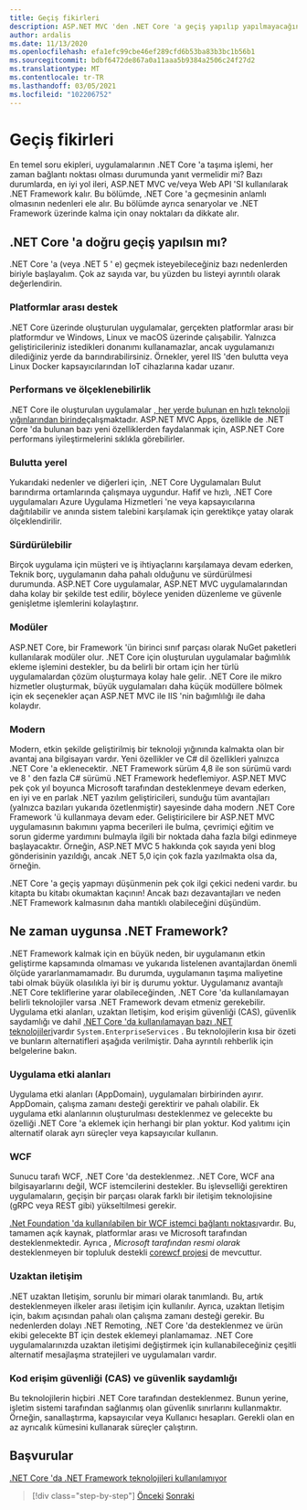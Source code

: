 ```yaml
---
title: Geçiş fikirleri
description: ASP.NET MVC 'den .NET Core 'a geçiş yapılıp yapılmayacağını ve nasıl geçirileceğiyle ilgili doğru kararı vermek için bir takımın bilmeleri gerekir mi?
author: ardalis
ms.date: 11/13/2020
ms.openlocfilehash: efa1efc99cbe46ef289cfd6b53ba83b3bc1b56b1
ms.sourcegitcommit: bdbf6472de867a0a11aaa5b9384a2506c24f27d2
ms.translationtype: MT
ms.contentlocale: tr-TR
ms.lasthandoff: 03/05/2021
ms.locfileid: "102206752"
---
```

# <a name="migration-considerations"></a>Geçiş fikirleri

En temel soru ekipleri, uygulamalarının .NET Core 'a taşıma işlemi, her zaman bağlantı noktası olması durumunda yanıt vermelidir mi? Bazı durumlarda, en iyi yol ileri, ASP.NET MVC ve/veya Web API 'SI kullanılarak .NET Framework kalır. Bu bölümde, .NET Core 'a geçmesinin anlamlı olmasının nedenleri ele alır. Bu bölümde ayrıca senaryolar ve .NET Framework üzerinde kalma için onay noktaları da dikkate alır.

## <a name="is-migration-to-net-core-appropriate"></a>.NET Core 'a doğru geçiş yapılsın mı?

.NET Core 'a (veya .NET 5 ' e) geçmek isteyebileceğiniz bazı nedenlerden biriyle başlayalım. Çok az sayıda var, bu yüzden bu listeyi ayrıntılı olarak değerlendirin.

### <a name="cross-platform-support"></a>Platformlar arası destek

.NET Core üzerinde oluşturulan uygulamalar, gerçekten platformlar arası bir platformdur ve Windows, Linux ve macOS üzerinde çalışabilir. Yalnızca geliştiricileriniz istedikleri donanımı kullanamazlar, ancak uygulamanızı dilediğiniz yerde da barındırabilirsiniz. Örnekler, yerel IIS 'den bulutta veya Linux Docker kapsayıcılarından IoT cihazlarına kadar uzanır.

### <a name="performance-and-scalability"></a>Performans ve ölçeklenebilirlik

.NET Core ile oluşturulan uygulamalar [, her yerde bulunan en hızlı teknoloji yığınlarından birinde](https://www.techempower.com/benchmarks/#hw=ph&test=plaintext)çalışmaktadır. ASP.NET MVC Apps, özellikle de .NET Core 'da bulunan bazı yeni özelliklerden faydalanmak için, ASP.NET Core performans iyileştirmelerini sıklıkla görebilirler.

### <a name="cloud-native"></a>Bulutta yerel

Yukarıdaki nedenler ve diğerleri için, .NET Core Uygulamaları Bulut barındırma ortamlarında çalışmaya uygundur. Hafif ve hızlı, .NET Core uygulamaları Azure Uygulama Hizmetleri 'ne veya kapsayıcılarına dağıtılabilir ve anında sistem talebini karşılamak için gerektikçe yatay olarak ölçeklendirilir.

### <a name="maintainable"></a>Sürdürülebilir

Birçok uygulama için müşteri ve iş ihtiyaçlarını karşılamaya devam ederken, Teknik borç, uygulamanın daha pahalı olduğunu ve sürdürülmesi durumunda. ASP.NET Core uygulamalar, ASP.NET MVC uygulamalarından daha kolay bir şekilde test edilir, böylece yeniden düzenleme ve güvenle genişletme işlemlerini kolaylaştırır.

### <a name="modular"></a>Modüler

ASP.NET Core, bir Framework 'ün birinci sınıf parçası olarak NuGet paketleri kullanılarak modüler olur. .NET Core için oluşturulan uygulamalar bağımlılık ekleme işlemini destekler, bu da belirli bir ortam için her türlü uygulamalardan çözüm oluşturmaya kolay hale gelir. .NET Core ile mikro hizmetler oluşturmak, büyük uygulamaları daha küçük modüllere bölmek için ek seçenekler açan ASP.NET MVC ile IIS 'nin bağımlılığı ile daha kolaydır.

### <a name="modern"></a>Modern

Modern, etkin şekilde geliştirilmiş bir teknoloji yığınında kalmakta olan bir avantaj ana bilgisayarı vardır. Yeni özellikler ve C# dil özellikleri yalnızca .NET Core 'a eklenecektir. .NET Framework sürüm 4,8 ile son sürümü vardı ve 8 ' den fazla C# sürümü .NET Framework hedeflemiyor. ASP.NET MVC pek çok yıl boyunca Microsoft tarafından desteklenmeye devam ederken, en iyi ve en parlak .NET yazılım geliştiricileri, sunduğu tüm avantajları (yalnızca bazıları yukarıda özetlenmiştir) sayesinde daha modern .NET Core Framework 'ü kullanmaya devam eder. Geliştiricilere bir ASP.NET MVC uygulamasının bakımını yapma becerileri ile bulma, çevrimiçi eğitim ve sorun giderme yardımını bulmayla ilgili bir noktada daha fazla bilgi edinmeye başlayacaktır. Örneğin, ASP.NET MVC 5 hakkında çok sayıda yeni blog gönderisinin yazıldığı, ancak .NET 5,0 için çok fazla yazılmakta olsa da, örneğin.

.NET Core 'a geçiş yapmayı düşünmenin pek çok ilgi çekici nedeni vardır. bu kitapta bu kitabı okumaktan kaçının! Ancak bazı dezavantajları ve neden .NET Framework kalmasının daha mantıklı olabileceğini düşündüm.

## <a name="when-is-net-framework-appropriate"></a>Ne zaman uygunsa .NET Framework?

.NET Framework kalmak için en büyük neden, bir uygulamanın etkin geliştirme kapsamında olmaması ve yukarıda listelenen avantajlardan önemli ölçüde yararlanmamamadır. Bu durumda, uygulamanın taşıma maliyetine tabi olmak büyük olasılıkla iyi bir iş durumu yoktur. Uygulamanız avantajlı .NET Core tekliflerine yarar olabileceğinden, .NET Core 'da kullanılamayan belirli teknolojiler varsa .NET Framework devam etmeniz gerekebilir. Uygulama etki alanları, uzaktan Iletişim, kod erişim güvenliği (CAS), güvenlik saydamlığı ve dahil [.NET Core 'da kullanılamayan bazı .NET teknolojileri](../../core/porting/net-framework-tech-unavailable.md)vardır `System.EnterpriseServices` . Bu teknolojilerin kısa bir özeti ve bunların alternatifleri aşağıda verilmiştir. Daha ayrıntılı rehberlik için belgelerine bakın.

### <a name="application-domains"></a>Uygulama etki alanları

Uygulama etki alanları (AppDomain), uygulamaları birbirinden ayırır. AppDomain, çalışma zamanı desteği gerektirir ve pahalı olabilir. Ek uygulama etki alanlarının oluşturulması desteklenmez ve gelecekte bu özelliği .NET Core 'a eklemek için herhangi bir plan yoktur. Kod yalıtımı için alternatif olarak ayrı süreçler veya kapsayıcılar kullanın.

### <a name="wcf"></a>WCF

Sunucu tarafı WCF, .NET Core 'da desteklenmez. .NET Core, WCF ana bilgisayarlarını değil, WCF istemcilerini destekler. Bu işlevselliği gerektiren uygulamaların, geçişin bir parçası olarak farklı bir iletişim teknolojisine (gRPC veya REST gibi) yükseltilmesi gerekir.

[.Net Foundation 'da kullanılabilen bir WCF istemci bağlantı noktası](../../core/dotnet-five.md#windows-communication-foundation)vardır. Bu, tamamen açık kaynak, platformlar arası ve Microsoft tarafından desteklenmektedir. Ayrıca *, Microsoft tarafından resmi olarak* desteklenmeyen bir topluluk destekli [corewcf projesi](https://github.com/CoreWCF/CoreWCF) de mevcuttur.

### <a name="remoting"></a>Uzaktan iletişim

.NET uzaktan Iletişim, sorunlu bir mimari olarak tanımlandı. Bu, artık desteklenmeyen ilkeler arası iletişim için kullanılır. Ayrıca, uzaktan Iletişim için, bakım açısından pahalı olan çalışma zamanı desteği gerekir. Bu nedenlerden dolayı .NET Remoting, .NET Core 'da desteklenmez ve ürün ekibi gelecekte BT için destek eklemeyi planlamamaz. .NET Core uygulamalarınızda uzaktan iletişimi değiştirmek için kullanabileceğiniz çeşitli alternatif mesajlaşma stratejileri ve uygulamaları vardır.

### <a name="code-access-security-cas-and-security-transparency"></a>Kod erişim güvenliği (CAS) ve güvenlik saydamlığı

Bu teknolojilerin hiçbiri .NET Core tarafından desteklenmez. Bunun yerine, işletim sistemi tarafından sağlanmış olan güvenlik sınırlarını kullanmaktır. Örneğin, sanallaştırma, kapsayıcılar veya Kullanıcı hesapları. Gerekli olan en az ayrıcalık kümesini kullanarak süreçler çalıştırın.

## <a name="references"></a>Başvurular

[.NET Core 'da .NET Framework teknolojileri kullanılamıyor](../../core/porting/net-framework-tech-unavailable.md)

>[!div class="step-by-step"]
>[Önceki](introduction.md) 
> [Sonraki](migrate-aspnet-core-2-1.md)
